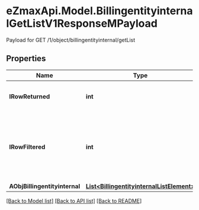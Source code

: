 # eZmaxApi.Model.BillingentityinternalGetListV1ResponseMPayload
Payload for GET /1/object/billingentityinternal/getList

## Properties

Name | Type | Description | Notes
------------ | ------------- | ------------- | -------------
**IRowReturned** | **int** | The number of rows returned | 
**IRowFiltered** | **int** | The number of rows matching your filters (if any) or the total number of rows | 
**AObjBillingentityinternal** | [**List&lt;BillingentityinternalListElement&gt;**](BillingentityinternalListElement.md) |  | 

[[Back to Model list]](../README.md#documentation-for-models) [[Back to API list]](../README.md#documentation-for-api-endpoints) [[Back to README]](../README.md)

